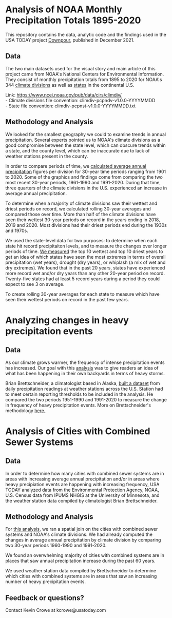 <h1>Analysis of NOAA Monthly Precipitation Totals 1895-2020</h1>

This repository contains the data, analytic code and the findings used in the USA TODAY project <a href = "https://www.usatoday.com/in-depth/news/investigations/2021/11/30/climate-change-extreme-rainfall/8550366002/">Downpour</a>, published in December 2021. 

<h2>Data</h2>

The two main datasets used for the visual story and main article of this project came from NOAA's National Centers for Environmental Information. They consist of monthly precipitation totals from 1895 to 2020 for NOAA's 344 <a href = "https://github.com/kcrowebasspro/Downpour/blob/main/data/climdiv-pcpndv-v1.0.0-20211006.txt">climate divisions</a> as well as <a href = "https://github.com/kcrowebasspro/Downpour/blob/main/data/climdiv-pcpnst-v1.0_080521.txt">states</a> in the continental U.S.

Link: https://www.ncei.noaa.gov/pub/data/cirs/climdiv/
	<br>- Climate divisions file convention: climdiv-pcpndv-v1.0.0-YYYYMMDD
	<br>- State file convention: climdiv-pcpnst-v1.0.0-YYYYMMDD.txt

<h2>Methodology and Analysis</h2>

We looked for the smallest geography we could to examine trends in annual precipitation. Several experts pointed us to NOAA's climate divisions as a good compromise between the state level, which can obscure trends within a state, and the county level, which can be inaccurate due to lack of weather stations present in the county.

In order to compare periods of time, we <a href = "https://github.com/kcrowebasspro/Downpour/blob/main/scripts/NOAA_climate_division_avg_ann_precip_analysis.R">calculated average annual precipitation</a> figures per division for 30-year time periods ranging from 1901 to 2020. Some of the graphics and findings come from comparing the two most recent 30-year periods, 1961-1990 and 1991-2020. During that time, three quarters of the climate divisions in the U.S. experienced an increase in average annual precipitation. 

To determine when a majority of climate divisions saw their wettest and driest periods on record, we calculated rolling 30-year averages and compared those over time. More than half of the climate divisions have seen their wettest 30-year periods on record in the years ending in 2018, 2019 and 2020. Most divisions had their driest periods end during the 1930s and 1970s. 

We used the state-level data for two purposes: to determine when each state hit record precipitaiton levels, and to measure the changes over longer periods of time. <a href = "https://github.com/kcrowebasspro/Downpour/blob/main/scripts/NOAA_climate_division_state_level_data_analysis.R">We measured</a> the top 10 wettest and top 10 driest years to get an idea of which states have seen the most extremes in terms of overall precipitation (wet years), drought (dry years), or whiplash (a mix of wet and dry extremes). We found that in the past 20 years, states have experienced more record wet and/or dry years than any other 20-year period on record. Twenty-five states had at least 5 record years during a period they could expect to see 3 on average. 

To create rolling 30-year averages for each state to measure which have seen their wettest periods on record in the past few years.


<h1>Analyzing changes in heavy precipitation events</h1>

<h2>Data</h2>

As our climate grows warmer, the frequency of intense precipitation events has increased. Our goal with this <a href = "https://github.com/kcrowebasspro/Downpour/blob/main/scripts/Weather_station_analysis.R">analysis</a> was to give readers an idea of what has been happening in their own backyards in terms of heavy storms. 

Brian Brettschneider, a climatologist based in Alaska, <a href = "https://github.com/kcrowebasspro/Downpour/blob/main/data/Station_Data_USA_Today.xlsx">built a dataset</a> from daily precipitation readings at weather stations across the U.S. Station had to meet certain reporting thresholds to be included in the analysis. He compared the two periods 1951-1990 and 1991-2020 to measure the change in frequency of heavy precipitation events. More on Brettschneider's methodology <a href = "http://us-climate.blogspot.com/2021/05/">here.</a>

<h1>Analysis of Cities with Combined Sewer Systems</h1>

<h2>Data</h2>

In order to determine how many cities with combined sewer systems are in areas with increasing average annual precipitation and/or in areas where heavy precipiation events are happening with increasing frequency, USA TODAY analyzed data from the Environmental Protection Agency, NOAA, U.S. Census data from IPUMS NHGIS at the University of Minnesota, and the weather station data compiled by climatologist Brian Brettschneider. 

<h2>Methodology and Analysis</h2>

For <a href = "https://github.com/kcrowebasspro/Downpour/blob/main/scripts/Cities_with_combined_sewer_systems_analysis.R">this analysis</a>, we ran a spatial join on the cities with combined sewer systems and NOAA's climate divisions. We had already computed the changes in average annual precipitation by climate division by comparing two 30-year periods 1960-1990 and 1991-2020. 

We found an overwhelming majority of cities with combined systems are in places that saw annual precipitation increase during the past 60 years. 

We used weather station data compiled by Brettschneider to determine which cities with combined systems are in areas that saw an increasing number of heavy precipitation events. 

<h2>Feedback or questions?</h2>
Contact Kevin Crowe at kcrowe@usatoday.com